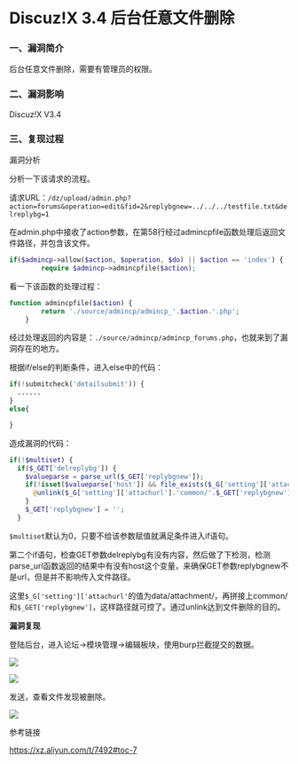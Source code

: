 # Discuz!X 3.4 后台任意文件删除

### 一、漏洞简介

后台任意文件删除，需要有管理员的权限。

### 二、漏洞影响

Discuz!X V3.4

### 三、复现过程

漏洞分析

分析一下该请求的流程。

请求URL：`/dz/upload/admin.php?action=forums&operation=edit&fid=2&replybgnew=../../../testfile.txt&delreplybg=1`

在admin.php中接收了action参数，在第58行经过admincpfile函数处理后返回文件路径，并包含该文件。


```php
if($admincp->allow($action, $operation, $do) || $action == 'index') {
        require $admincp->admincpfile($action);
```

看一下该函数的处理过程：


```php
function admincpfile($action) {
        return './source/admincp/admincp_'.$action.'.php';
    }
```

经过处理返回的内容是：`./source/admincp/admincp_forums.php`，也就来到了漏洞存在的地方。

根据if/else的判断条件，进入else中的代码：


```php
if(!submitcheck('detailsubmit')) {
  ......
}
else{

}
```

造成漏洞的代码：


```php
if(!$multiset) {
  if($_GET['delreplybg']) {
    $valueparse = parse_url($_GET['replybgnew']);
    if(!isset($valueparse['host']) && file_exists($_G['setting']['attachurl'].'common/'.$_GET['replybgnew'])) {
      @unlink($_G['setting']['attachurl'].'common/'.$_GET['replybgnew']);
    }
    $_GET['replybgnew'] = '';
  }
```

`$multiset`默认为0，只要不给该参数赋值就满足条件进入if语句。

第二个if语句，检查GET参数delreplybg有没有内容，然后做了下检测，检测parse_url函数返回的结果中有没有host这个变量，来确保GET参数replybgnew不是url，但是并不影响传入文件路径。

这里`$_G['setting']['attachurl'`的值为data/attachment/，再拼接上common/和`$_GET['replybgnew']`，这样路径就可控了。通过unlink达到文件删除的目的。

**漏洞复现**

登陆后台，进入论坛->模块管理->编辑板块，使用burp拦截提交的数据。

![](images/15889928975718.png)


![](images/15889929015323.png)


发送，查看文件发现被删除。

![](images/15889929077357.png)


参考链接

https://xz.aliyun.com/t/7492#toc-7